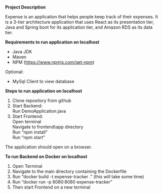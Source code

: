 **Project Description**

Expense is an application that helps people keep track of their expenses. It is a 3-tier architecture application that uses React as its presentation tier, Java and Spring boot for its application tier, and Amazon RDS as its data tier.


**Requirements to run application on localhost**
  - Java JDK
  - Maven
  - NPM (https://www.npmjs.com/get-npm)
  
Optional:
  - MySql Client to view database


**Steps to run application on localhost**
  1. Clone repository from github
  2. Start Backend:\
        Run DemoApplication.java
  3. Start Frontend:\
	Open terminal\
        Navigate to frontend\app directory\
        Run “npm install”\
        Run “npm start”
        
The application should open on a browser.





**To run Backend on Docker on localhost**
  1. Open Terminal
  2. Navigate to the main directory containing the Dockerfile
  3. Run “docker build -t expense-tracker .” (this will take some time)
  4. Run “docker run -p 8080:8080 expense-tracker”
  5. Then start Frontend on a new terminal

